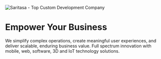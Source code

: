 ![Saritasa - Top Custom Development Company](https://www.saritasa.com/wp-content/themes/saritasa/includes/assets/images/videobox-bg-full-mirrored.webp)

# Empower Your Business

We simplify complex operations, create meaningful user experiences, and deliver scalable, enduring business value. Full spectrum innovation with mobile, web, software, 3D and IoT technology solutions.
